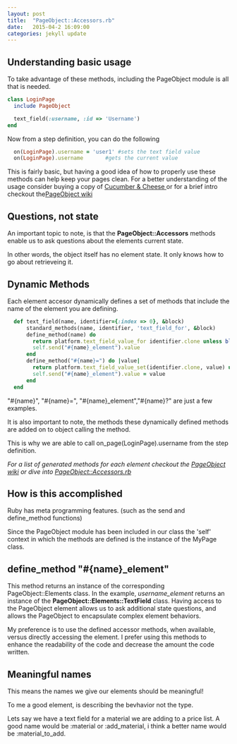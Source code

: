 ```yaml
---
layout: post
title:  "PageObject::Accessors.rb"
date:   2015-04-2 16:09:00
categories: jekyll update
---
```


## Understanding basic usage

To take advantage of these methods, including the PageObject module is all that is needed.

```ruby
class LoginPage
  include PageObject

  text_field(:username, :id => 'Username')
end

```

Now from a step definition, you can do the following

```ruby
  on(LoginPage).username = 'user1' #sets the text field value
  on(LoginPage).username       #gets the current value  
```

This is fairly basic, but having a good idea of how to properly use these methods can help keep your pages clean. 
For a better understanding of the usage consider buying a copy of [Cucumber & Cheese ](https://leanpub.com/cucumber_and_cheese) or for a brief intro checkout the[PageObject wiki ](https://github.com/cheezy/page-object/wiki/Get-me-started-right-now!)

## Questions, not state

An important topic to note, is that the **PageObject::Accessors** methods enable us to ask questions about the elements current state.

In other words, the object itself has no element state. It only knows how to go about retrieveing it. 

## Dynamic Methods

Each element accesor dynamically defines a set of methods that include the name of the element you are defining.

```ruby
  def text_field(name, identifier={:index => 0}, &block) 
      standard_methods(name, identifier, 'text_field_for', &block)
      define_method(name) do
        return platform.text_field_value_for identifier.clone unless block_given?
        self.send("#{name}_element").value
      end
      define_method("#{name}=") do |value|
        return platform.text_field_value_set(identifier.clone, value) unless block_given?
        self.send("#{name}_element").value = value
      end
  end
```

"#{name}", "#{name}=", "#{name}_element","#{name}?" are just a few examples.

It is also important to note, the methods these dynamically defined methods are added on to object calling the method. 

This is why we are able to call on_page(LoginPage).username from the step definition. 

*For a list of generated methods for each element checkout the [PageObject wiki](https://github.com/cheezy/page-object/wiki/Elements) or  dive into [PageObject::Accessors.rb](https://github.com/cheezy/page-object/blob/master/lib/page-object/accessors.rb)*

## How is this accomplished

Ruby has meta programming features. (such as the send and define_method functions)

Since the PageObject module has been included in our class the 'self' context in which the methods are defined is the instance of the MyPage class. 

## define_method "#{name}_element"

This method returns an instance of the corresponding PageObject::Elements class. 
In the example, *username_element* returns an instance of the **PageObject::Elements::TextField** class.
Having access to the PageObject element allows us to ask additional state questions, and allows the PageObject to encapsulate complex element behaviors.

My preference is to use the defined accessor methods, when available, versus directly accessing the element.
I prefer using this methods to enhance the readability of the code and decrease the amount the code written. 

## Meaningful names

This means the names we give our elements should be meaningful! 

To me a good element, is describing the bevhavior not the type. 

Lets say we have a text field for a material we are adding to a price list. 
A good name would be :material or :add_material, i think a better name would be :material_to_add.